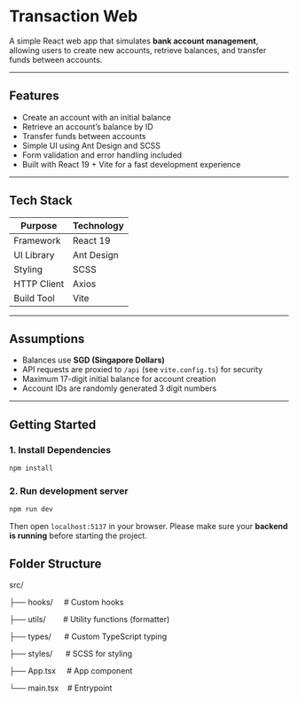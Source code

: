 # Transaction Web

A simple React web app that simulates **bank account management**, allowing users to create new accounts, retrieve balances, and transfer funds between accounts.

---

## Features

- Create an account with an initial balance  
- Retrieve an account’s balance by ID  
- Transfer funds between accounts
- Simple UI using Ant Design and SCSS
- Form validation and error handling included
- Built with React 19 + Vite for a fast development experience  

---

## Tech Stack

| Purpose | Technology |
|----------|-------------|
| Framework | React 19 |
| UI Library | Ant Design |
| Styling | SCSS |
| HTTP Client | Axios |
| Build Tool | Vite |

---

## Assumptions

- Balances use **SGD (Singapore Dollars)**  
- API requests are proxied to `/api` (see `vite.config.ts`) for security
- Maximum 17-digit initial balance for account creation
- Account IDs are randomly generated 3 digit numbers

---

## Getting Started

### 1. Install Dependencies
```bash
npm install
```

### 2. Run development server
```bash
npm run dev
```
Then open `localhost:5137` in your browser. Please make sure your **backend is running** before starting the project.

## Folder Structure
src/

 ├── hooks/ &nbsp;&nbsp;&nbsp;&nbsp;# Custom hooks
 
 ├── utils/ &nbsp;&nbsp;&nbsp;&nbsp;&nbsp;&nbsp;&nbsp;# Utility functions (formatter)
 
 ├── types/ &nbsp;&nbsp;&nbsp;&nbsp;&nbsp;# Custom TypeScript typing
 
 ├── styles/ &nbsp;&nbsp;&nbsp;&nbsp;&nbsp;# SCSS for styling
 
 ├── App.tsx &nbsp;&nbsp;&nbsp;&nbsp;# App component
 
 └── main.tsx &nbsp;&nbsp;&nbsp;# Entrypoint
 



